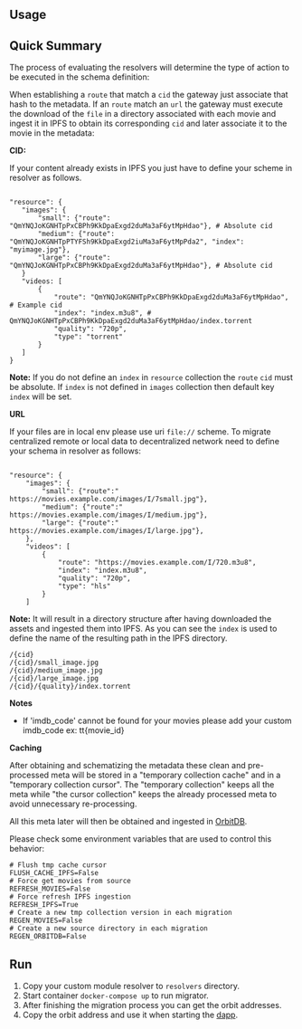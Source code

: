 
## Usage

## Quick Summary
The process of evaluating the resolvers will determine the type of action to be executed in the schema definition:

When establishing a `route` that match a `cid` the gateway just associate that hash to the metadata. If an `route` match an `url` 
the gateway must execute the download of the `file` in a directory associated with each movie and ingest it in IPFS to obtain its
corresponding `cid` and later associate it to the movie in the metadata:

**CID:**

If your content already exists in IPFS you just have to define your scheme in resolver as follows.

 ```

"resource": {
    "images": {
        "small": {"route": "QmYNQJoKGNHTpPxCBPh9KkDpaExgd2duMa3aF6ytMpHdao"}, # Absolute cid
        "medium": {"route": "QmYNQJoKGNHTpPTYFSh9KkDpaExgd2iuMa3aF6ytMpPda2", "index": "myimage.jpg"},
        "large": {"route": "QmYNQJoKGNHTpPxCBPh9KkDpaExgd2duMa3aF6ytMpHdao"}, # Absolute cid
    }
    "videos: [
        {
            "route": "QmYNQJoKGNHTpPxCBPh9KkDpaExgd2duMa3aF6ytMpHdao", # Example cid
            "index": "index.m3u8", # QmYNQJoKGNHTpPxCBPh9KkDpaExgd2duMa3aF6ytMpHdao/index.torrent
            "quality": "720p",
            "type": "torrent"
        }
    ]
}

```

**Note:** If you do not define an `index` in `resource` collection the `route` `cid` must be absolute. 
If `index` is not defined in `images` collection then default key `index` will be set.

**URL**

If your files are in local env please use uri `file://` scheme. To migrate centralized remote or local data to
decentralized network need to define your schema in resolver as follows:

```

"resource": {
    "images": {
        "small": {"route":" https://movies.example.com/images/I/7small.jpg"},
        "medium": {"route":" https://movies.example.com/images/I/medium.jpg"},
        "large": {"route":" https://movies.example.com/images/I/large.jpg"},
    },
    "videos": [
        {
            "route": "https://movies.example.com/I/720.m3u8",
            "index": "index.m3u8", 
            "quality": "720p",
            "type": "hls"
        }
    ]
```

**Note:** It will result in a directory structure after having downloaded the assets and ingested them into IPFS. As you
can see the `index` is used to define the name of the resulting path in the IPFS directory.

```
/{cid}
/{cid}/small_image.jpg
/{cid}/medium_image.jpg
/{cid}/large_image.jpg
/{cid}/{quality}/index.torrent

```

**Notes**

* If 'imdb_code' cannot be found for your movies please add your custom imdb_code ex: tt{movie_id}

**Caching**

After obtaining and schematizing the metadata these clean and pre-processed meta will be stored in a "temporary
collection cache" and in a "temporary collection cursor". The "temporary collection" keeps all the meta while
"the cursor collection" keeps the already processed meta to avoid unnecessary re-processing.

All this meta later will then be obtained and ingested in [OrbitDB](https://orbitdb.org/).

Please check some environment variables that are used to control this behavior:

```
# Flush tmp cache cursor
FLUSH_CACHE_IPFS=False
# Force get movies from source
REFRESH_MOVIES=False
# Force refresh IPFS ingestion
REFRESH_IPFS=True
# Create a new tmp collection version in each migration
REGEN_MOVIES=False
# Create a new source directory in each migration
REGEN_ORBITDB=False
```


## Run

1) Copy your custom module resolver to `resolvers` directory.
2) Start container `docker-compose up` to run migrator.
3) After finishing the migration process you can get the orbit addresses.
4) Copy the orbit address and use it when starting the [dapp](https://github.com/ZorrillosDev/watchit-desktop).
